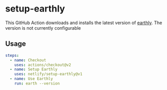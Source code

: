 # setup-earthly

This GitHub Action downloads and installs the latest version of [earthly](https://github.com/earthly/earthly). The version is not currently configurable

## Usage

```yaml
steps:
  - name: Checkout
    uses: actions/checkout@v2
  - name: Setup Earthly
    uses: netlify/setup-earthly@v1
  - name: Use Earthly
    run: earth --version
```
